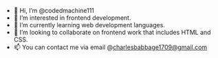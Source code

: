 - 👋 Hi, I’m @codedmachine111
- 👀 I’m interested in frontend development.
- 🌱 I’m currently learning  web development languages.
- 💞️ I’m looking to collaborate on frontend work that includes HTML and CSS.
- 📫 You can contact me via email @charlesbabbage1709@gmail.com



